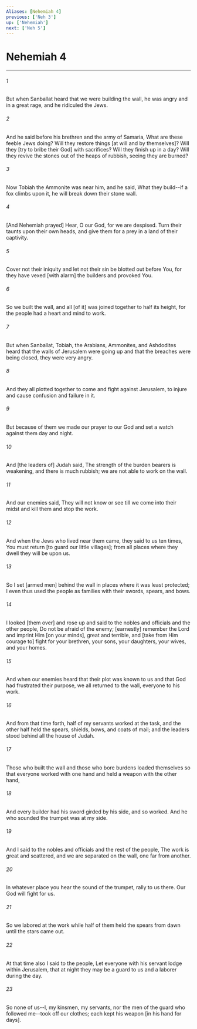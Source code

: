 ```yaml
---
Aliases: [Nehemiah 4]
previous: ['Neh 3']
up: ['Nehemiah']
next: ['Neh 5']
---
```

# Nehemiah 4

***


###### 1 


But when Sanballat heard that we were building the wall, he was angry and in a great rage, and he ridiculed the Jews. 


###### 2 


And he said before his brethren and the army of Samaria, What are these feeble Jews doing? Will they restore things [at will and by themselves]? Will they [try to bribe their God] with sacrifices? Will they finish up in a day? Will they revive the stones out of the heaps of rubbish, seeing they are burned? 


###### 3 


Now Tobiah the Ammonite was near him, and he said, What they build--if a fox climbs upon it, he will break down their stone wall. 


###### 4 


[And Nehemiah prayed] Hear, O our God, for we are despised. Turn their taunts upon their own heads, and give them for a prey in a land of their captivity. 


###### 5 


Cover not their iniquity and let not their sin be blotted out before You, for they have vexed [with alarm] the builders and provoked You. 


###### 6 


So we built the wall, and all [of it] was joined together to half its height, for the people had a heart and mind to work. 


###### 7 


But when Sanballat, Tobiah, the Arabians, Ammonites, and Ashdodites heard that the walls of Jerusalem were going up and that the breaches were being closed, they were very angry. 


###### 8 


And they all plotted together to come and fight against Jerusalem, to injure and cause confusion and failure in it. 


###### 9 


But because of them we made our prayer to our God and set a watch against them day and night. 


###### 10 


And [the leaders of] Judah said, The strength of the burden bearers is weakening, and there is much rubbish; we are not able to work on the wall. 


###### 11 


And our enemies said, They will not know or see till we come into their midst and kill them and stop the work. 


###### 12 


And when the Jews who lived near them came, they said to us ten times, You must return [to guard our little villages]; from all places where they dwell they will be upon us. 


###### 13 


So I set [armed men] behind the wall in places where it was least protected; I even thus used the people as families with their swords, spears, and bows. 


###### 14 


I looked [them over] and rose up and said to the nobles and officials and the other people, Do not be afraid of the enemy; [earnestly] remember the Lord and imprint Him [on your minds], great and terrible, and [take from Him courage to] fight for your brethren, your sons, your daughters, your wives, and your homes. 


###### 15 


And when our enemies heard that their plot was known to us and that God had frustrated their purpose, we all returned to the wall, everyone to his work. 


###### 16 


And from that time forth, half of my servants worked at the task, and the other half held the spears, shields, bows, and coats of mail; and the leaders stood behind all the house of Judah. 


###### 17 


Those who built the wall and those who bore burdens loaded themselves so that everyone worked with one hand and held a weapon with the other hand, 


###### 18 


And every builder had his sword girded by his side, and so worked. And he who sounded the trumpet was at my side. 


###### 19 


And I said to the nobles and officials and the rest of the people, The work is great and scattered, and we are separated on the wall, one far from another. 


###### 20 


In whatever place you hear the sound of the trumpet, rally to us there. Our God will fight for us. 


###### 21 


So we labored at the work while half of them held the spears from dawn until the stars came out. 


###### 22 


At that time also I said to the people, Let everyone with his servant lodge within Jerusalem, that at night they may be a guard to us and a laborer during the day. 


###### 23 


So none of us--I, my kinsmen, my servants, nor the men of the guard who followed me--took off our clothes; each kept his weapon [in his hand for days].
